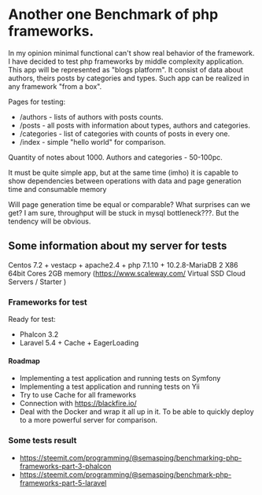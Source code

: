 # Another one Benchmark of php frameworks.

In my opinion minimal functional can't show real behavior of the framework. I have decided to test php frameworks by middle complexity application. This app will be represented as "blogs platform". It consist of data about authors, theirs posts by categories and types. Such app can be realized in any framework "from a box".

Pages for testing:

* /authors - lists of authors with posts counts.
* /posts - all posts with information about types, authors and categories.
* /categories - list of categories with counts of posts in every one.
* /index - simple "hello world" for comparison.

Quantity of notes about 1000. Authors and categories - 50-100pc.

It must be quite simple app, but at the same time (imho) it is capable to show dependencies between operations with data and page generation time and consumable memory

Will page generation time be equal or comparable? What surprises can we get? I am sure, throughput will be stuck in mysql bottleneck???. But the tendency will be obvious.

## Some information about my server for tests
Centos 7.2 + vestacp + apache2.4 + php 7.1.10 + 10.2.8-MariaDB
2 X86 64bit Cores 2GB memory (https://www.scaleway.com/ Virtual SSD Cloud Servers / Starter )


### Frameworks for test
Ready for test:
* Phalcon 3.2
* Laravel 5.4 + Cache + EagerLoading

#### Roadmap
* Implementing a test application and running tests on Symfony
* Implementing a test application and running tests on Yii
* Try to use Cache for all frameworks
* Connection with https://blackfire.io/
* Deal with the Docker and wrap it all up in it. To be able to quickly deploy to a more powerful server for comparison.

### Some tests result 
* https://steemit.com/programming/@semasping/benchmarking-php-frameworks-part-3-phalcon
* https://steemit.com/programming/@semasping/benchmark-php-frameworks-part-5-laravel
